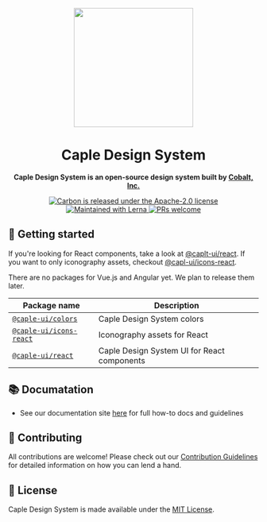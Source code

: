 <p align="center">
  <a href="https://design.caple.ai" target="_blank">
    <img width="240" src="https://user-images.githubusercontent.com/3623695/75950595-f097e280-5eec-11ea-835d-647e7cebd2ae.png" />
  </a>
</p>

<h1 align="center">Caple Design System</h1>

<p align="center"><strong>Caple Design System is an open-source design system built by <a href="https://cobalt.run">Cobalt, Inc.</a></strong></p>

<p align="center">
  <a href="https://github.com/carbon-design-system/carbon/blob/master/LICENSE">
    <img src="https://img.shields.io/badge/license-MIT-blue.svg" alt="Carbon is released under the Apache-2.0 license" />
  </a>
  <a href="https://lernajs.io/">
    <img src="https://img.shields.io/badge/maintained%20with-lerna-cc00ff.svg" alt="Maintained with Lerna" />
  </a>
  <a href="https://github.com/cobaltinc/caple-design-system/blob/master/.github/CONTRIBUTING.md">
    <img src="https://img.shields.io/badge/PRs-welcome-brightgreen.svg" alt="PRs welcome" />
  </a>
</p>

## :rocket: Getting started

If you're looking for React components, take a look at [@caplt-ui/react](./package/react). If you want to only iconography assets, checkout [@capl-ui/icons-react](./packages/icons-react).

There are no packages for Vue.js and Angular yet. We plan to release them later.

| Package name                                      | Description                                 |
| ------------------------------------------------- | ------------------------------------------- |
| [`@caple-ui/colors`](./packages/colors)           | Caple Design System colors                  |
| [`@caple-ui/icons-react`](./packages/icons-react) | Iconography assets for React                |
| [`@caple-ui/react`](./packages/react)             | Caple Design System UI for React components |

## :books: Documatation

* See our documentation site [here](https://design.caple.ai) for full how-to docs and guidelines

## :raised_hands: Contributing

All contributions are welcome! Please check out our [Contribution Guidelines](.github/CONTRIBUTING.md) for detailed information on how you can lend a hand.

## :page_facing_up: License

Caple Design System is made available under the [MIT License](./LICENSE).
